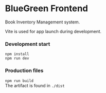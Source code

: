 # BlueGreen Frontend

Book Inventory Management system.

Vite is used for app launch during development.

### Development start
`npm install`  
`npm run dev`

### Production files
`npm run build`  
The artifact is found in `./dist` 